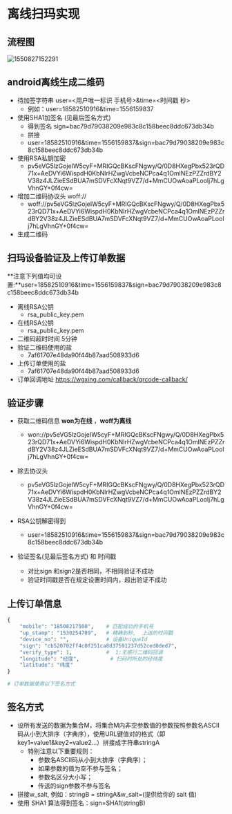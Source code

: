 # 离线扫玛实现

## 流程图

![1550827152291](images/20190222175607.png)


## android离线生成二维码

- 待加签字符串 user=<用户唯一标识 手机号>&time=<时间戳 秒>
  - 例如：user=18582510916&time=1556159837
- 使用SHA1加签名 (见最后签名方式)
  - 得到签名 sign=bac79d79038209e983c8c158beec8ddc673db34b
  - 拼接
  - user=18582510916&time=1556159837&sign=bac79d79038209e983c8c158beec8ddc673db34b
- 使用RSA私钥加密
  - pv5eVG5lzGojeIW5cyF+MRIGQcBKscFNgwy/Q/0D8HXegPbx523rQD71x+AeDVYi6WispdH0KbNlrHZwgVcbeNCPca4q1OmlNEzPZZrdBY2V38z4JLZieESdBUA7mSDVFcXNqt9VZ7/d+MmCUOwAoaPLoolj7hLgVhnGY+0f4cw=
- 增加二维码协议头 woff://
  - woff://pv5eVG5lzGojeIW5cyF+MRIGQcBKscFNgwy/Q/0D8HXegPbx523rQD71x+AeDVYi6WispdH0KbNlrHZwgVcbeNCPca4q1OmlNEzPZZrdBY2V38z4JLZieESdBUA7mSDVFcXNqt9VZ7/d+MmCUOwAoaPLoolj7hLgVhnGY+0f4cw=
- 生成二维码

## 扫玛设备验证及上传订单数据

**注意下列值均可设置:**user=18582510916&time=1556159837&sign=bac79d79038209e983c8c158beec8ddc673db34b

- 离线RSA公钥
  - rsa_public_key.pem
- 在线RSA公钥
  - rsa_public_key.pem
- 二维码超时时间 5分钟
- 验证二维码使用的盐 
  -  7af61707e48da90f44b87aad508933d6
- 上传订单使用的盐 
  -  7af61707e48da90f44b87aad508933d6
- 订单回调地址 https://wgxing.com/callback/qrcode-callback/

## 验证步骤

- 获取二维码信息  **won为在线** ，**woff为离线** 
  
  - won://pv5eVG5lzGojeIW5cyF+MRIGQcBKscFNgwy/Q/0D8HXegPbx523rQD71x+AeDVYi6WispdH0KbNlrHZwgVcbeNCPca4q1OmlNEzPZZrdBY2V38z4JLZieESdBUA7mSDVFcXNqt9VZ7/d+MmCUOwAoaPLoolj7hLgVhnGY+0f4cw=
  
- 除去协议头

  - pv5eVG5lzGojeIW5cyF+MRIGQcBKscFNgwy/Q/0D8HXegPbx523rQD71x+AeDVYi6WispdH0KbNlrHZwgVcbeNCPca4q1OmlNEzPZZrdBY2V38z4JLZieESdBUA7mSDVFcXNqt9VZ7/d+MmCUOwAoaPLoolj7hLgVhnGY+0f4cw=
  
- RSA公钥解密得到
    - user=18582510916&time=1556159837&sign=bac79d79038209e983c8c158beec8ddc673db34b

- 验证签名(见最后签名方式) 和 时间戳
  - 对比sign 和sign2是否相同，不相同验证不成功
  - 验证时间戳是否在规定设置时间内，超出验证不成功


## 上传订单信息

```python
{
	"mobile": "18508217500",    # 匹配成功的手机号
    "up_stamp": "1530254789",   # 精确到秒,  上送的时间戳
    "device_no": "",            # 设备UniqueId  
    "sign": "cb520702ff4c0f251ca8d37591237d52ced0ded7",
    "verify_type": 1,           #  1:无感行二维码回调
    "longitude": "经度",	        # 扫码时所处的经纬度
	"latitude": "纬度"
}

# 订单数据使用以下签名方式
```



## 签名方式

- 设所有发送的数据为集合M，将集合M内非空参数值的参数按照参数名ASCII码从小到大排序（字典序），使用URL键值对的格式（即key1=value1&key2=value2…）拼接成字符串stringA
  - 特别注意以下重要规则：
      - 参数名ASCII码从小到大排序（字典序）；
      - 如果参数的值为空不参与签名；
      - 参数名区分大小写；
      - 传送的sign参数不参与签名
- 拼接w_salt, 例如：stringB = stringA&w_salt=(提供给你的 salt 值)
- 使用 SHA1 算法得到签名：sign=SHA1(stringB)

